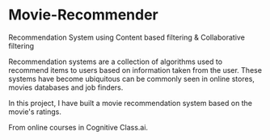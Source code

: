 # Movie-Recommender
Recommendation System using Content based filtering &amp; Collaborative filtering


Recommendation systems are a collection of algorithms used to recommend items to users based on information taken from the user. These systems have become ubiquitous can be commonly seen in online stores, movies databases and job finders.

In this project, I have built a movie recommendation system based on the movie's ratings.

From online courses in Cognitive Class.ai.
